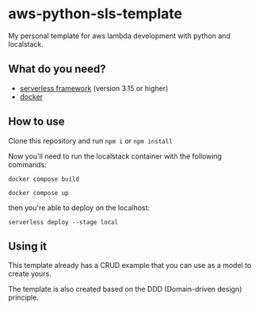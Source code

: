 # aws-python-sls-template
My personal template for aws lambda development with python and localstack.

## What do you need?

- [serverless framework](https://www.serverless.com/framework/) (version 3.15 or higher)
- [docker](https://docs.docker.com/)

## How to use
Clone this repository and run ```npm i``` or ```npm install```

Now you'll need to run the localstack container with the following commands:

```docker compose build```

```docker compose up```

then you're able to deploy on the localhost:

```serverless deploy --stage local```

## Using it

This template already has a CRUD example that you can use as a model to create yours.

The template is also created based on the DDD (Domain-driven design) principle.
